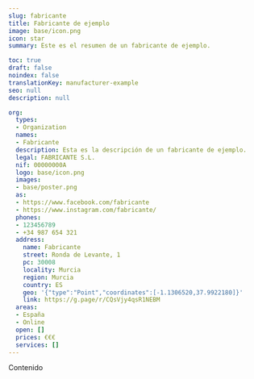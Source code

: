 ```yaml
---
slug: fabricante
title: Fabricante de ejemplo
image: base/icon.png
icon: star
summary: Este es el resumen de un fabricante de ejemplo.

toc: true
draft: false
noindex: false
translationKey: manufacturer-example
seo: null
description: null

org:
  types:
  - Organization
  names:
  - Fabricante
  description: Esta es la descripción de un fabricante de ejemplo.
  legal: FABRICANTE S.L.
  nif: 00000000A
  logo: base/icon.png
  images:
  - base/poster.png
  as:
  - https://www.facebook.com/fabricante
  - https://www.instagram.com/fabricante/
  phones:
  - 123456789
  - +34 987 654 321
  address:
    name: Fabricante
    street: Ronda de Levante, 1
    pc: 30008
    locality: Murcia
    region: Murcia
    country: ES
    geo: '{"type":"Point","coordinates":[-1.1306520,37.9922180]}'
    link: https://g.page/r/CQsVjy4qsR1NEBM
  areas:
  - España
  - Online
  open: []
  prices: €€€
  services: []
---
```

Contenido